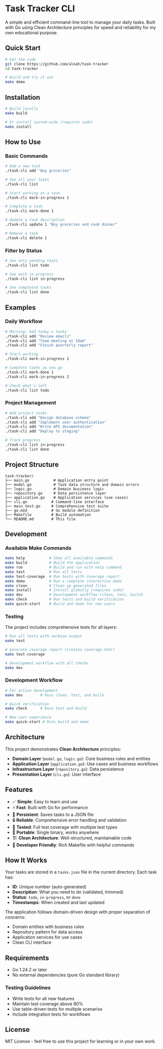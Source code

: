 # Task Tracker CLI

A simple and efficient command-line tool to manage your daily tasks.
Built with Go using Clean Architecture principles for speed and reliability for my own educational purpose.

## Quick Start

```bash
# Get the code
git clone https://github.com/alnah/task-tracker
cd task-tracker

# Build and try it out
make demo
```

## Installation

```bash
# Build locally
make build

# Or install system-wide (requires sudo)
make install
```

## How to Use

### Basic Commands

```bash
# Add a new task
./task-cli add "Buy groceries"

# See all your tasks
./task-cli list

# Start working on a task
./task-cli mark-in-progress 1

# Complete a task
./task-cli mark-done 1

# Update a task description
./task-cli update 1 "Buy groceries and cook dinner"

# Remove a task
./task-cli delete 1
```

### Filter by Status

```bash
# See only pending tasks
./task-cli list todo

# See work in progress
./task-cli list in-progress

# See completed tasks
./task-cli list done
```

## Examples

### Daily Workflow

```bash
# Morning: Add today's tasks
./task-cli add "Review emails"
./task-cli add "Team meeting at 10am"
./task-cli add "Finish quarterly report"

# Start working
./task-cli mark-in-progress 1

# Complete tasks as you go
./task-cli mark-done 1
./task-cli mark-in-progress 2

# Check what's left
./task-cli list todo
```

### Project Management

```bash
# Add project tasks
./task-cli add "Design database schema"
./task-cli add "Implement user authentication"
./task-cli add "Write API documentation"
./task-cli add "Deploy to staging"

# Track progress
./task-cli list in-progress
./task-cli list done
```

## Project Structure

```
task-tracker/
├── main.go           # Application entry point
├── model.go          # Task data structure and domain errors
├── logic.go          # Domain business logic
├── repository.go     # Data persistence layer
├── application.go    # Application services (use cases)
├── cli.go           # Command-line interface
├── main_test.go     # Comprehensive test suite
├── go.mod           # Go module definition
├── Makefile         # Build automation
└── README.md        # This file
```

## Development

### Available Make Commands

```bash
make help           # Show all available commands
make build          # Build the application
make run            # Build and run with help command
make test           # Run all tests
make test-coverage  # Run tests with coverage report
make demo           # Run a complete interactive demo
make clean          # Clean up generated files
make install        # Install globally (requires sudo)
make dev            # Development workflow (clean, test, build)
make check          # Run tests and build verification
make quick-start    # Build and demo for new users
```

### Testing

The project includes comprehensive tests for all layers:

```bash
# Run all tests with verbose output
make test

# Generate coverage report (creates coverage.html)
make test-coverage

# Development workflow with all checks
make dev
```

### Development Workflow

```bash
# For active development
make dev        # Runs clean, test, and build

# Quick verification
make check      # Runs test and build

# New user experience
make quick-start # Runs build and demo
```

## Architecture

This project demonstrates **Clean Architecture** principles:

- **Domain Layer** (`model.go`, `logic.go`): Core business rules and entities
- **Application Layer** (`application.go`): Use cases and business workflows
- **Infrastructure Layer** (`repository.go`): Data persistence
- **Presentation Layer** (`cli.go`): User interface

## Features

- ✅ **Simple**: Easy to learn and use
- ⚡ **Fast**: Built with Go for performance
- 💾 **Persistent**: Saves tasks to a JSON file
- 🔒 **Reliable**: Comprehensive error handling and validation
- 🧪 **Tested**: Full test coverage with multiple test types
- 📱 **Portable**: Single binary, works anywhere
- 🏗️ **Clean Architecture**: Well-structured, maintainable code
- 🔧 **Developer Friendly**: Rich Makefile with helpful commands

## How It Works

Your tasks are stored in a `tasks.json` file in the current directory. Each task has:

- **ID**: Unique number (auto-generated)
- **Description**: What you need to do (validated, trimmed)
- **Status**: `todo`, `in-progress`, or `done`
- **Timestamps**: When created and last updated

The application follows domain-driven design with proper separation of concerns:

- Domain entities with business rules
- Repository pattern for data access
- Application services for use cases
- Clean CLI interface

## Requirements

- Go 1.24.2 or later
- No external dependencies (pure Go standard library)

### Testing Guidelines

- Write tests for all new features
- Maintain test coverage above 80%
- Use table-driven tests for multiple scenarios
- Include integration tests for workflows

## License

MIT License - feel free to use this project for learning or in your own work.
